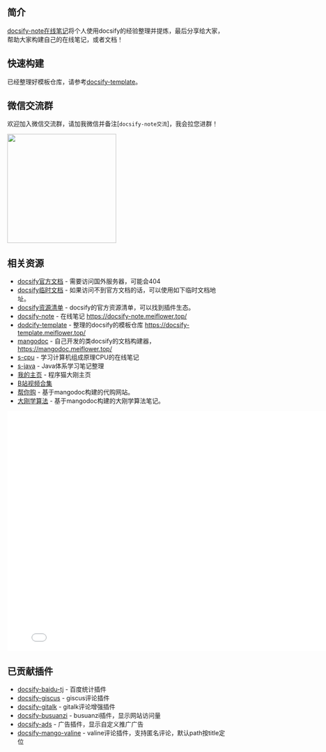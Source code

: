## 简介
[docsify-note在线笔记](https://gitee.com/mgang/docsify-note)将个人使用docsify的经验整理并提炼，最后分享给大家，帮助大家构建自己的在线笔记，或者文档！

## 快速构建
已经整理好模板仓库，请参考[docsify-template](https://mg0324.github.io/docsify-template/#/)。


## 微信交流群
欢迎加入微信交流群，请加我微信并备注[`docsify-note交流`]，我会拉您进群！

<img style="width:250px;" src="https://mg.meiflower.top/oss/docsify-note/mango-wx.jpeg">

## 相关资源
* [docsify官方文档](https://docsify.js.org/#/zh-cn/) - 需要访问国外服务器，可能会404
* [docsify临时文档](https://mg0324.github.io/docs-zh/#/) - 如果访问不到官方文档的话，可以使用如下临时文档地址。
* [docsify资源清单](https://docsify.js.org/#/zh-cn/awesome) - docsify的官方资源清单，可以找到插件生态。
* [docsify-note](https://mg0324.github.io/docsify-note/) - 在线笔记 https://docsify-note.meiflower.top/
* [dodcify-template](https://mg0324.github.io/docsify-template/) - 整理的docsify的模板仓库 https://docsify-template.meiflower.top/
* [mangodoc](https://mg0324.github.io/mangodoc/#/) - 自己开发的类docsify的文档构建器，https://mangodoc.meiflower.top/
* [s-cpu](https://mgang.gitee.io/s-cpu/#/) - 学习计算机组成原理CPU的在线笔记
* [s-java](https://mg0324.github.io/s-java/#/) - Java体系学习笔记整理
* [我的主页](https://mg.meiflower.top/) - 程序猫大刚主页
* [B站视频合集](https://space.bilibili.com/1174515315/channel/collectiondetail?sid=1017117&ctype=0)
* [帮你购](https://mg.meiflower.top/bng/#/) - 基于mangodoc构建的代购网站。
* [大刚学算法](https://alg.meiflower.top) - 基于mangodoc构建的大刚学算法笔记。


<iframe style="width:800px;min-height:550px;" src="//player.bilibili.com/player.html?aid=480251272&bvid=BV1UT411272V&cid=964518458&page=1" scrolling="no" border="0" frameborder="no" framespacing="0" allowfullscreen="true"> </iframe>


## 已贡献插件
* [docsify-baidu-tj](https://github.com/mg0324/docsify-baidu-tj) - 百度统计插件
* [docsify-giscus](https://github.com/mg0324/docsify-giscus) - giscus评论插件
* [docsify-gitalk](https://github.com/mg0324/docsify-gitalk) - gitalk评论增强插件
* [docsify-busuanzi](https://github.com/mg0324/docsify-busuanzi) - busuanzi插件，显示网站访问量
* [docsify-ads](https://github.com/mg0324/docsify-ads) - 广告插件，显示自定义推广广告
* [docsify-mango-valine](https://www.npmjs.com/package/docsify-mango-valine) - valine评论插件，支持匿名评论，默认path按title定位

